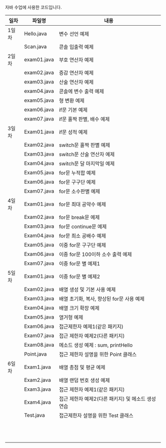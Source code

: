 자바 수업에 사용한 코드입니다.

| 일차  | 파일명      | 내용                                               |
| ----- | ----------- | -------------------------------------------------- |
| 1일차 | Hello.java  | 변수 선언 예제                                     |
|       | Scan.java   | 콘솔 입출력 예제                                   |
| 2일차 | exam01.java | 부호 연산자 예제                                   |
|       | exam02.java | 증감 연산자 예제                                   |
|       | exam03.java | 산술 연산자 예제                                   |
|       | exam04.java | 콘솔에 변수 출력 예제                              |
|       | exam05.java | 형 변환 예제                                       |
|       | exam06.java | if문 기본 예제                                     |
|       | exam07.java | if문 홀짝 판별, 배수 예제                          |
| 3일차 | Exam01.java | if문 성적 예제                                     |
|       | Exam02.java | switch문 홀짝 판별 예제                            |
|       | Exam03.java | switch문 산술 연산자 예제                          |
|       | Exam04.java | switch문 달 마지막일 예제                          |
|       | Exam05.java | for문 누적합 예제                                  |
|       | Exam06.java | for문 구구단 예제                                  |
|       | Exam07.java | for문 소수판별 예제                                |
| 4일차 | Exam01.java | for문 최대 공약수 예제                             |
|       | Exam02.java | for문 break문 예제                                 |
|       | Exam03.java | for문 continue문 예제                              |
|       | Exam04.java | for문 최소 공배수 예제                             |
|       | Exam05.java | 이중 for문  구구단 예제                            |
|       | Exam06.java | 이중 for문 100이하 소수 출력 예제                  |
|       | Exam07.java | 이중 for문 별 예제1                                |
| 5일차 | Exam01.java | 이중 for문 별 예제2                                |
|       | Exam02.java | 배열 생성 및 기본 사용 예제                        |
|       | Exam03.java | 배열 초기화, 복사, 향상된 for문 사용 예제          |
|       | Exam04.java | 배열 크기 확장 예제                                |
|       | Exam05.java | 열거형 예제                                        |
|       | Exam06.java | 접근제한자 예제1(같은 패키지)                      |
|       | Exam07.java | 접근 제한자 예제2(다른 패키지)                     |
|       | Exam08.java | 메소드 생성 예제 : sum, printHello                 |
|       | Point.java  | 접근 제한자 설명을 위한 Point 클래스               |
| 6일차 | Exam1.java  | 배열 총점 및 평균 예제                             |
|       | Exam2.java  | 배열 랜덤 번호 생성 예제                           |
|       | Exam3.java  | 접근 제한자 예제1(같은 패키지)                     |
|       | Exam4.java  | 접근 제한자 예제2(다른 패키지) 및 메소드 생성 연습 |
|       | Test.java   | 접근제한자 설명을 위한 Test 클래스                 |
|       |             |                                                    |
|       |             |                                                    |
|       |             |                                                    |
|       |             |                                                    |
|       |             |                                                    |
|       |             |                                                    |
|       |             |                                                    |
|       |             |                                                    |
|       |             |                                                    |
|       |             |                                                    |
|       |             |                                                    |
|       |             |                                                    |

